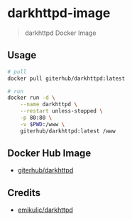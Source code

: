 # darkhttpd-image

> darkhttpd Docker Image

## Usage

```sh
# pull
docker pull giterhub/darkhttpd:latest

# run
docker run -d \
    --name darkhttpd \
    --restart unless-stopped \
    -p 80:80 \
    -v $PWD:/www \
    giterhub/darkhttpd:latest /www
```

## Docker Hub Image

- [giterhub/darkhttpd](https://hub.docker.com/r/giterhub/darkhttpd)

## Credits

- [emikulic/darkhttpd](https://github.com/emikulic/darkhttpd)

